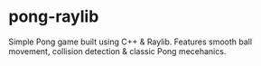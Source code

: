 # pong-raylib
Simple Pong game built using C++ &amp; Raylib. Features smooth ball movement, collision detection &amp; classic Pong mecehanics.
